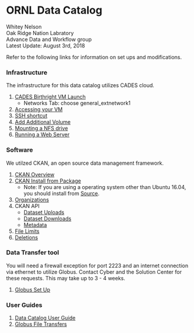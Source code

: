 # ORNL Data Catalog
Whitey Nelson <br>
Oak Ridge Nation Labratory <br>
Advance Data and Workflow group <br>
Latest Update: August 3rd, 2018 <br>


Refer to the following links for information on set ups and modifications.

### Infrastructure 
The infrastructure for this data catalog utilizes CADES cloud.

1. [CADES Birthright VM Launch](http://support.cades.ornl.gov/user-documentation/_book/quick-starts/launch-vm-quick-start.html)
    - Networks Tab: choose general_extnetwork1
2. [Accessing your VM](http://support.cades.ornl.gov/user-documentation/_book/openstack/access-vm/access-vm-ssh.html)
3. [SSH shortcut](https://github.com/pycroscopy/cades_birthright/blob/master/ssh_alias.md)
4. [Add Additional Volume](https://github.com/pycroscopy/cades_birthright/blob/master/mount_drive.md)
5. [Mounting a NFS drive](https://github.com/whitneylarose/data_catalog/blob/master/docs/nfs_mount.md)
6. [Running a Web Server](http://support.cades.ornl.gov/user-documentation/_book/openstack/additional/simple-web-server.html)

### Software 

We utilzed CKAN, an open source data management framework. 

1. [CKAN Overview](https://github.com/whitneylarose/data_catalog/blob/master/docs/ckan_install.md)
2. [CKAN Install from Package](https://github.com/whitneylarose/ckan/blob/master/doc/maintaining/installing/install-from-package.rst)
    - Note: If you are using a operating system other than Ubuntu 16.04, you should install from [Source](http://docs.ckan.org/en/2.8/maintaining/installing/install-from-source.html). 
3. [Organizations](https://github.com/whitneylarose/data_catalog/blob/master/docs/organizations.md)
4. CKAN API
    - [Dataset Uploads](https://github.com/whitneylarose/data_catalog/blob/master/docs/uploading_datasets.md)
    - [Dataset Downloads](https://github.com/whitneylarose/data_catalog/blob/master/docs/downloading_datasets.md)
    - [Metadata](https://github.com/whitneylarose/data_catalog/blob/master/docs/metadata_handling.md)
5. [File Limits](https://github.com/whitneylarose/data_catalog/blob/master/docs/file_limits.md)
6. [Deletions](https://github.com/whitneylarose/data_catalog/blob/master/docs/deletions.md)
### Data Transfer tool 

You will need a firewall exception for port 2223 and an internet connection via ethernet to utilize Globus. Contact Cyber and the Solution Center for these requests. This may take up to 3 - 4 weeks.

1. [Globus Set Up](https://github.com/whitneylarose/data_catalog/blob/master/docs/globus_setup.md)


### User Guides
1. [Data Catalog User Guide](https://github.com/whitneylarose/data_catalog/blob/master/docs/user_guide.md)
2. [Globus File Transfers](https://github.com/whitneylarose/data_catalog/blob/master/docs/globus_transfers.md)
